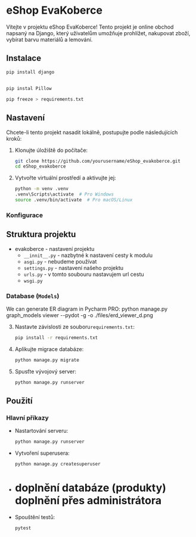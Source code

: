 # eShop EvaKoberce

Vítejte v projektu eShop EvaKoberce! Tento projekt je online obchod napsaný na Django, který uživatelům umožňuje prohlížet, nakupovat zboží, vybírat barvu materiálů a lemování.

## Instalace
```bash
pip install django
```

## 
```bash
pip instal Pillow
```

```bash
pip freeze > requirements.txt
```
## Nastavení

Chcete-li tento projekt nasadit lokálně, postupujte podle následujících kroků:

1. Klonujte úložiště do počítače:
    ```bash
    git clone https://github.com/yourusername/eShop_evakoberce.git
    cd eShop_evakoberce
    ```

2. Vytvořte virtuální prostředí a aktivujte jej:
    ```bash
    python -m venv .venv
    .venv\Scripts\activate  # Pro Windows
    source .venv/bin/activate  # Pro macOS/Linux
    ```
### Konfigurace

## Struktura projektu
- evakoberce - nastavení projektu
  - `__innit__.py` - nazbytné k nastavení cesty k modulu
  - `asgi.py` - nebudeme používat
  - `settings.py` - nastavení našeho projektu
  - `urls.py` - v tomto soubouru nastavujem url cestu
  - `wsgi.py`

### Database (`Models`)
We can generate ER diagram in Pycharm PRO:
python manage.py graph_models viewer --pydot -g -o ./files/erd_viewer_d.png


3. Nastavte závislosti ze souboru`requirements.txt`:
    ```bash
    pip install -r requirements.txt
    ```

4. Aplikujte migrace databáze:
    ```bash
    python manage.py migrate
    ```

5. Spusťte vývojový server:
    ```bash
    python manage.py runserver
    ```

## Použití

### Hlavní příkazy

- Nastartování serveru:
    ```bash
    python manage.py runserver
    ```

- Vytvoření superusera: 
    ```bash
    python manage.py createsuperuser 
    ```

- # doplnění databáze (produkty) doplnění přes administrátora

- Spouštění testů:
    ```bash
    pytest
    ```

